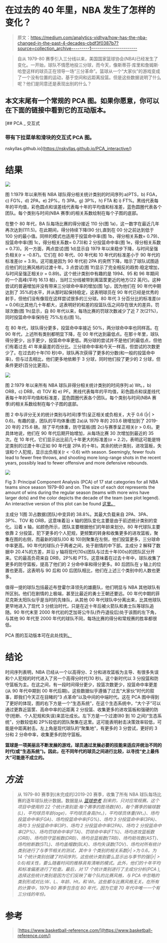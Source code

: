 # 在过去的 40 年里，NBA 发生了怎样的变化？

> 原文：<https://medium.com/analytics-vidhya/how-has-the-nba-changed-in-the-past-4-decades-cbdf3f0387b7?source=collection_archive---------1----------------------->

> 自从 1979-80 赛季引入三分线以来，美国国家篮球协会(NBA)已经发生了变化。一开始，球队不情愿地投三分球，而今天，像斯蒂芬·库里和詹姆斯·哈登这样的球员正在领导一场“三分革命”。篮球从一个“大家伙”的游戏变成了一个没有位置的运动，基于空间和远距离投篮。但是这些数据说明了什么呢？他们是同意还是表现出别的什么？

## 本文末尾有一个常规的 PCA 图。如果你愿意，你可以在下面的链接中看到它的互动版本。

 [## PCA _ 交互式

### 带有下拉菜单和滑块的交互式 PCA 图。

nskyllas.github.io](https://nskyllas.github.io/PCA_interactive/) 

# 结果

![](img/cebd1ac25901d88381b976470799c3d9.png)

图 1:1979 年以来所有 NBA 球队得分相关统计类别的时间序列:a)PTS，b) FGA，c) FG%，d) 2PA，e) 2P%，f) 3PA，g) 3P%，h) FTA 和 i) FT%。黑线代表每年的平均值，彩色圆点和误差线代表每十年的平均值和标准差，蓝色圆圈代表各个团队。每个类别与时间(NBA 赛季)的相关系数绘制在每个子图的底部。

在整个 80 年代，BA 队每场比赛的得分接近 110 分(图 1a)，这一数字在最近几年再次达到(111.5)。在此期间，得分持续下降(90 分),直到在 00 分之前达到低于 100 分的最小值。同样的模式也适用于投篮命中率(图 1b，得分相关系数= 0.79)、投篮命中率(图 1c，得分相关系数= 0.73)和 2 分投篮命中率(图 1e，得分相关系数= 0.73)。另一方面，两点尝试(图 1d)显示自 1979 年以来稳步下降，与时间呈强负相关(r = -0.87)。它们在 80 年代、00 年代和 10 年代的标准差小于 90 年代的标准差(σ = 3.9)。这可能是因为 90 年代初 2PA 的突然下降，暗示了球队试图适应他们的比赛风格的过渡十年。3 点尝试(图 1f)显示了完全相反的趋势:稳定增加，与时间呈强正相关(r = 0.89)。这个统计类别中有趣的是 1994、95 和 96 年期间的一个高峰(平均 16.13 帕)，当时三分线被带到离篮筐更近的地方(22 英尺)。这种尝试的普遍增加并没有带来三分球命中率的增加(图 1g)，因为他们在 90 年代中期达到了 35%的水平，并从那时起保持稳定，这表明球员在 90 年代已经是优秀的射手，但他们没有像现在这样尝试很多的三分球。80 年代 3 分百分比的标准差(σ = 0.06)比其他几十年都大，这表明好的和差的投篮队伍之间存在很大的差异。罚球次数(图 1h)显示，自 80 年代以来，每场比赛的罚球次数减少了近 7 次(21%)，同时投篮命中率保持在 75%左右(图 1i)。

在 80 年代，球队得分更多，投篮命中率接近 50%，两分球命中率也同样高。在 90 年代，上述所有类别都明显下降，在 00 年代达到最低点。在那十年里，球队得分更少，出手更少，投篮命中率更低。两分球的尝试并不是他们的最低点，但他们有着过去 41 年来最差的百分比。三分球命中率和今天一样高，但尝试的次数更少了。在过去的十年(10 秒)中，球队再次获得了更多的分数(和一般的投篮命中率)，但与过去相比，他们更多地依赖于 3 分球，同时他们投了更少的 2 分球，但条件更好(百分比更高)。

![](img/f14d387d4069c284360fd4dcd285571c.png)

图 2:1979 年以来所有 NBA 球队非得分相关统计类别的时间序列:a) Wt。，b) ORB，c) DRB，d) TOV 和 e) PF。黑线代表每年的平均值，彩色圆点和误差线代表每十年的平均值和标准差，蓝色圆圈代表各个团队。每个类别与时间(NBA 赛季)的相关系数绘制在每个子图的底部。

图 2 中与评分无关的统计类别与时间(季节)呈正相关或负相关，大于 0.6 (|r| > 0.6)。有趣的是，团队的平均体重(图 2a)从 1979 年的 203.6 磅增加到了 2019-20 年的 215.6 磅。除了平均体重，防守篮板(图 2c)与赛季呈正相关(r > 0.6)。更具体地说，他们在 90 年代后期开始增加，从每场比赛 30 次增加到最近的 35 次。在 10 年代，它们显示出比前几十年更大的标准差(σ = 2.2)，表明这可能是特定类别的过渡十年(正如 90 年代是 2PA 的十年)。其余的统计类别，进攻篮板，失误和个人犯规，显示出负相关(r < -0.6) with season. Seemingly, fewer fouls lead to fewer free throws, and shooting more long-range shots in the recent years, possibly lead to fewer offensive and more defensive rebounds.

![](img/09265340b116b308d1df770ea510f736.png)

Fig 3: Principal Component Analysis (PCA) of 17 stat categories for all NBA teams since season 1979–80 and on. The size of each dot represents the amount of wins during the regular season (teams with more wins have larger dots) and the color depicts the decade of the team (see plot legend). An interactive version of this plot can be found [这里。](https://nskyllas.github.io/PCA_interactive/)

主成分 1(图 3)占数据(团队)中变异的 38.8%。其最大负载来自 2PA、3PA、3P%、TOV 和 ORB，这意味着沿 x 轴的团队变化主要是由于前述统计类别的变化。沿着 x 轴，如颜色所示，团队主要根据他们的年龄来划分。80 年代球队主要依靠 2 分投篮，犯下更多的个人犯规，更频繁的转身和收集更多的进攻篮板，聚集在图的右侧，而最新的球队(00 和 10)则聚集在左侧，他们投篮更多，三分球命中率更高。90 年代的球队介于两者之间，处于剧情的中下部。主成分 2 解释了数据中 20.4%的方差，并沿 y 轴将现代(10s)团队与过去十年(00s)的团队区分开来。它的最高负荷来自 DRB，2P%和 PTS，这意味着在过去十年中，球队收集了更多的防守篮板，提高了他们的 2 分命中率和得分更多。80 后团队在 y 轴上的位置也更高，这表明与 90 后和 00 后团队相比，他们在上述三个类别中的人数也更多。

值得一提的球队包括最近布登霍尔泽领先的雄鹿队，他们明显与 NBA 其他球队有所区别。他们在剧情的上极端，甚至比最近的勇士王朝还要远。00 年代中期的菲尼克斯太阳队似乎是当时的先锋队，从其他 00 年代球队中分离出来，比其他球队更早地进入了现代 3 分统治时代，只是在近十年后被火箭队和勇士队等球队追随。90 年代末至 2000 年代初的芝加哥公牛队(乔丹退役后)处于该图的左下角，与其他 90 年代至 2000 年代的球队不同，每场比赛的得分和常规赛的胜率都很低。

PCA 图的互动版本可在此处找到[。](https://nskyllas.github.io/PCA_interactive/)

# 结论

时间序列表明，NBA 已经从一个以高得分、2 分和进攻篮板为主导、有很多失误和个人犯规的时代进入了另一个高得分时代(10 秒)。这个新时代以 3 分投篮和防守篮板为主。在这之间，有一段时间得分更少，投篮次数更少，投篮命中率更差(从 90 年代中期到 00 年代后期)。这些数据似乎遵循了过去“大家伙”时代的叙事，即我们今天正在目睹的“3 点革命”以及中间的中端时代。这在 PCA 图中得到了更好的体现，图的右下方是一个“生态系统”，在这个生态系统中，“大个子”可以通过更靠近篮筐、高命中率的近距离 2 分投篮、收集更多的进攻篮板和强硬的防守(抢断、个人犯规和失误)来茁壮成长。左下方是一个过渡(80 到 10 之间)“生态系统”，分数较低和 2P%较低的团队聚集在这里。这可能表明射击决策效率较低，可能是中距离射击。左上角是现代球队的“聚集地”，有更多的 3 分尝试，更好的 3 分和 2 分命中率，收集更多的防守篮板。

**篮球是一项美丽且不断发展的游戏，球员通过发展必要的技能来适应并统治不同的时代(或“生态系统”)。因此，在不同年代的球员之间进行比较，以寻找“史上最伟大”可能是不成立的。**

# *方法*

> 从 1979-80 赛季到(未完成的)2019-20 赛季，收集了所有 NBA 球队每场比赛的逐年球队统计数据。数据是从 [*篮球参考*](https://www.basketball-reference.com/) *刮来的，只对应常规赛。这个项目中使用的 22 个统计类别是:每个赛季的胜场数(W)，每个赛季的输球数(L)，平均球员年龄(age)，平均球员身高(ht。)，平均球员体重(Wt。)、场均投篮命中率(FGA)、场均投篮命中率(FG%)、场均 3 分投篮命中率(3PA)、场均 3 分投篮命中率(3P)、场均 2 分投篮命中率(2PA)、场均 2 分投篮命中率(2P%)、场均罚球命中率(FTA)、罚球命中率(FT%)、场均进攻篮板数(ORB)、场均防守篮板数(DRB)、场均总篮板数(TRB)、场均助攻数(AST)、场均抢断数(STL)、场均盖帽数(BLK)、场均失误数(TOV)、场均对所有统计类别进行了与季节相关的测试，其中 9 个类别的相关系数|r| >为 0.6。为 14 个统计类别创建了时间序列，这些统计类别要么显示出与季节的强(|r| > 0.6)相关性，要么随着时间的推移具有清晰的模式。此外，他们的十年平均和标准偏差进行了检查。最后，对 17 个统计类别进行了主成分分析(PCA ),选择这些统计类别是因为它们反映了每个队的比赛风格，与 PCA 中忽略的类别形成对比:W、L、年龄、Ht。和 Wt。这些都与比赛风格无关。在所有的计算中，1979-80 赛季包含在 80 年代，因为它是 70 年代中唯一一个有三分线的年份。*

# 参考

> [https://www.basketball-reference.com/](https://www.basketball-reference.com/)